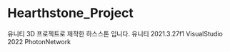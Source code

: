 # Hearthstone_Project
유니티 3D 프로젝트로 제작한 하스스톤 입니다.
유니티 2021.3.27f1
VisualStudio 2022
PhotonNetwork



